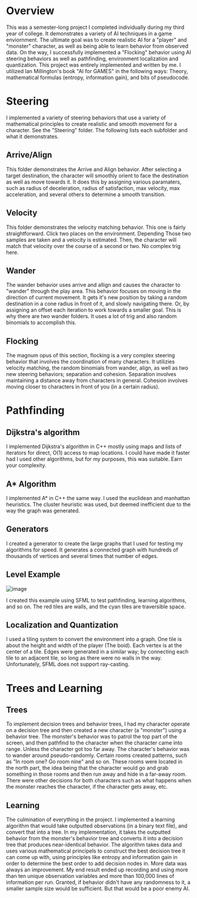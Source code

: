 # Overview
This was a semester-long project I completed individually during my third year of college. It demonstrates a variety of AI techniques in a game enviornment.
The ultimate goal was to create realistic AI for a "player" and "monster" character, as well as being able to learn behavior from observed data.
On the way, I successfully implemented a "Flocking" behavior using AI steering behaviors as well as pathfinding, environment localization and quantization.
This project was entirely implemented and written by me. I utilized Ian Millington's book "AI for GAMES" in the following ways: Theory, mathematical formulas (entropy, information gain), and bits of pseudocode.

# Steering
I implemented a variety of steering behaviors that use a variety of mathematical principles to create realistic and smooth movement for a character.
See the "Steering" folder. The following lists each subfolder and what it demonstrates.

## Arrive/Align
This folder demonstrates the Arrive and Align behavior. After selecting a target destination, the character will
smoothly orient to face the destination as well as move towards it. It does this by assigning various paramaters, such as
radius of deceleration, radius of satisfaction, max velocity, max acceleration, and several others to determine a smooth transition.

## Velocity
This folder demonstrates the velocity matching behavior. This one is fairly straightforward. Click two places on the environment.
Depending Those two samples are taken and a velocity is estimated. Then, the character will match that velocity over the course of a second or two.
No complex trig here.

## Wander
The wander behavior uses arrive and allign and causes the character to "wander" through the play area. This behavior focuses on moving in the
direction of current movement. It gets it's new position by taking a random destination in a cone radius in front of it, and slowly navigating there.
Or, by assigning an offset each iteration to work towards a smaller goal. This is why there are two wander folders. It uses a lot of trig and also random binomials to accomplish this.

## Flocking
The magnum opus of this section, flocking is a very complex steering behavior that involves the coordination of many characters.
It utilizies velocity matching, the random binomials from wander, align, as well as two new steering behaviors; separation and cohesion.
Separation involves maintaining a distance away from characters in general. Cohesion involves moving closer to characters in front of you (in a certain radius).

# Pathfinding

## Dijkstra's algorithm
I implemented Dijkstra's algorithm in C++ mostly using maps and lists of iterators for direct, O(1) access to map locations.
I could have made it faster had I used other algorithms, but for my purposes, this was suitable. Earn your complexity.


## A* Algorithm
I implemented A* in C++ the same way. I used the euclidean and manhattan heuristics. The cluster heuristic was used, but deemed inefficient
due to the way the graph was generated.

## Generators
I created a generator to create the large graphs that I used for testing my algorithms for speed. It generates a connected graph with hundreds of thousands of 
vertices and several times that number of edges.

## Level Example
![image](https://github.com/Jeremiahk2/GameAI/assets/103688789/304f154a-5ffb-4841-a856-3158f305acdb)

I created this example using SFML to test pathfinding, learning algorithms, and so on. The red tiles are walls, and the cyan tiles are traversible space.

## Localization and Quantization

I used a tiling system to convert the environment into a graph. One tile is about the height and width of the player (The boid). Each vertex is at the center of a tile.
Edges were generated in a similar way; by connecting each tile to an adjacent tile, so long as there were no walls in the way. 
Unfortunately, SFML does not support ray-casting.

# Trees and Learning
## Trees

To implement decision trees and behavior trees, I had my character operate on a decision tree and then created a new character (a "monster") using a behavior tree.
The monster's behavior was to patrol the top part of the screen, and then pathfind to the character when the character came into range. Unless the character got too far away.
The character's behavior was to wander around pseudo-randomly. Certain rooms created patterns, such as "In room one? Go room nine" and so on. 
These rooms were located in the north part, the idea being that the character would go and grab something in those rooms and then run away and hide in a far-away room.
There were other decisions for both characters such as what happens when the monster reaches the character, if the character gets away, etc.

## Learning

The culmination of everything in the project.
I implemented a learning algorithm that would take outputted observations (in a binary text file), and convert that into a tree.
In my implementation, it takes the outputted behavior from the monster's behavior tree and converts it into a decision tree that produces near-identical behavior.
The algorithm takes data and uses various mathematical principels to construct the best decision tree it can come up with, using principles like entropy and information gain
in order to determine the best order to add decision nodes in. More data was always an improvement. My end result ended up recording and using more than ten unique observation variables and more than
100,000 lines of information per run. Granted, if behavior didn't have any randomness to it, a smaller sample size would be sufficient. But that would be a poor enemy AI.
